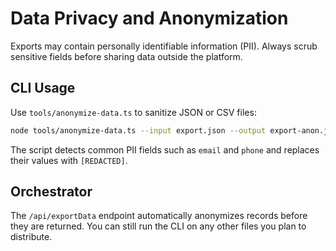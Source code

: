 # Data Privacy and Anonymization

Exports may contain personally identifiable information (PII). Always scrub sensitive fields before sharing data outside the platform.

## CLI Usage

Use `tools/anonymize-data.ts` to sanitize JSON or CSV files:

```bash
node tools/anonymize-data.ts --input export.json --output export-anon.json
```

The script detects common PII fields such as `email` and `phone` and replaces their values with `[REDACTED]`.

## Orchestrator

The `/api/exportData` endpoint automatically anonymizes records before they are returned. You can still run the CLI on any other files you plan to distribute.
